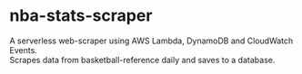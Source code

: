 # nba-stats-scraper
A serverless web-scraper using AWS Lambda, DynamoDB and CloudWatch Events.  
Scrapes data from basketball-reference daily and saves to a database.
